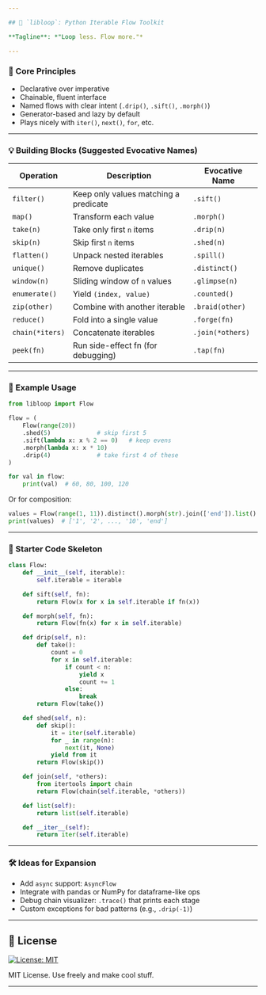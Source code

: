 ```yaml
---

## 🎒 `libloop`: Python Iterable Flow Toolkit

**Tagline**: *"Loop less. Flow more."*

---
```


### 🧱 Core Principles

* Declarative over imperative
* Chainable, fluent interface
* Named flows with clear intent (`.drip()`, `.sift()`, `.morph()`)
* Generator-based and lazy by default
* Plays nicely with `iter()`, `next()`, `for`, etc.

---

### 💡 Building Blocks (Suggested Evocative Names)

| Operation       | Description                           | Evocative Name   |
| --------------- | ------------------------------------- | ---------------- |
| `filter()`      | Keep only values matching a predicate | `.sift()`        |
| `map()`         | Transform each value                  | `.morph()`       |
| `take(n)`       | Take only first `n` items             | `.drip(n)`       |
| `skip(n)`       | Skip first `n` items                  | `.shed(n)`       |
| `flatten()`     | Unpack nested iterables               | `.spill()`       |
| `unique()`      | Remove duplicates                     | `.distinct()`    |
| `window(n)`     | Sliding window of `n` values          | `.glimpse(n)`    |
| `enumerate()`   | Yield `(index, value)`                | `.counted()`     |
| `zip(other)`    | Combine with another iterable         | `.braid(other)`  |
| `reduce()`      | Fold into a single value              | `.forge(fn)`     |
| `chain(*iters)` | Concatenate iterables                 | `.join(*others)` |
| `peek(fn)`      | Run side-effect fn (for debugging)    | `.tap(fn)`       |

---

### 🧪 Example Usage

```python
from libloop import Flow

flow = (
    Flow(range(20))
    .shed(5)             # skip first 5
    .sift(lambda x: x % 2 == 0)   # keep evens
    .morph(lambda x: x * 10)
    .drip(4)             # take first 4 of these
)

for val in flow:
    print(val)  # 60, 80, 100, 120
```

Or for composition:

```python
values = Flow(range(1, 11)).distinct().morph(str).join(['end']).list()
print(values)  # ['1', '2', ..., '10', 'end']
```

---

### 🧰 Starter Code Skeleton

```python
class Flow:
    def __init__(self, iterable):
        self.iterable = iterable

    def sift(self, fn):
        return Flow(x for x in self.iterable if fn(x))

    def morph(self, fn):
        return Flow(fn(x) for x in self.iterable)

    def drip(self, n):
        def take():
            count = 0
            for x in self.iterable:
                if count < n:
                    yield x
                    count += 1
                else:
                    break
        return Flow(take())

    def shed(self, n):
        def skip():
            it = iter(self.iterable)
            for _ in range(n):
                next(it, None)
            yield from it
        return Flow(skip())

    def join(self, *others):
        from itertools import chain
        return Flow(chain(self.iterable, *others))

    def list(self):
        return list(self.iterable)

    def __iter__(self):
        return iter(self.iterable)
```

---

### 🛠 Ideas for Expansion

* Add `async` support: `AsyncFlow`
* Integrate with pandas or NumPy for dataframe-like ops
* Debug chain visualizer: `.trace()` that prints each stage
* Custom exceptions for bad patterns (e.g., `.drip(-1)`)

---

## 📝 License

[![License: MIT](https://img.shields.io/badge/License-MIT-yellow.svg)](LICENSE)

MIT License. Use freely and make cool stuff.

---
